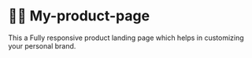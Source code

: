 # 👨‍💻 My-product-page
This a  Fully responsive product landing page which helps in customizing your personal brand.    
